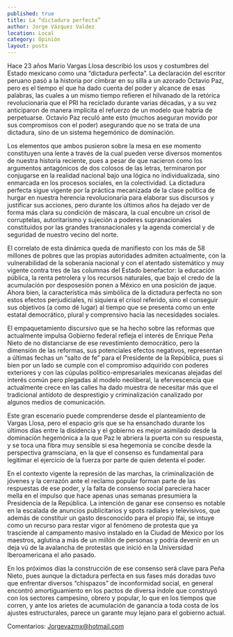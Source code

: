 ```yaml
---
published: true
title: La “dictadura perfecta”
author: Jorge Vázquez Valdez
location: Local
category: Opinión
layout: posts
---
```


Hace 23 años Mario Vargas Llosa describió los usos y costumbres del Estado mexicano como una “dictadura perfecta”. La declaración del escritor peruano pasó a la historia por cimbrar en su silla a un azorado Octavio Paz, pero es el tiempo el que ha dado cuenta del poder y alcance de esas palabras, las cuales a un mismo tiempo refieren el hilvanado de la retórica revolucionaria que el PRI ha reciclado durante varias décadas, y a su vez anticiparon de manera implícita el refuerzo de un modelo que habría de perpetuarse. Octavio Paz reculó ante esto (muchos aseguran movido por sus compromisos con el poder) asegurando que no se trata de una dictadura, sino de un sistema hegemónico de dominación. 

Los elementos que ambos pusieron sobre la mesa en ese momento constituyen una lente a través de la cual pueden verse diversos momentos de nuestra historia reciente, pues a pesar de que nacieron como los argumentos antagónicos de dos colosos de las letras, terminaron por conjugarse en la realidad nacional bajo una lógica no individualizada, sino enmarcada en los procesos sociales, en la colectividad. La dictadura perfecta sigue vigente por la práctica mecanizada de la clase política de hurgar en nuestra herencia revolucionaria para elaborar sus discursos y justificar sus acciones, pero durante los últimos años ha dejado ver de forma más clara su condición de máscara, la cual encubre un crisol de corruptelas, autoritarismo y sujeción a poderes supranacionales constituidos por las grandes transnacionales y la agenda comercial y de seguridad de nuestro vecino del norte.

El correlato de esta dinámica queda de manifiesto con los más de 58 millones de pobres que las propias autoridades admiten actualmente, con la vulnerabilidad de la soberanía nacional y con el atentado sistemático y muy vigente contra tres de las columnas del Estado benefactor: la educación pública, la renta petrolera y los recursos naturales, que bajo el credo de la acumulación por desposesión ponen a México en una posición de jaque. Ahora bien, la característica más simbólica de la dictadura perfecta no son estos efectos perjudiciales, ni siquiera el crisol referido, sino el conseguir sus objetivos (a como dé lugar) al tiempo que se presenta como un ente estatal democrático, plural y comprensivo hacia las necesidades sociales. 

El empaquetamiento discursivo que se ha hecho sobre las reformas que actualmente impulsa Gobierno federal refleja el interés de Enrique Peña Nieto de no distanciarse de ese revestimiento democrático, pero la dimensión de las reformas, sus potenciales efectos negativos, representan a últimas fechas un “salto de fe” para el Presidente de la República, pues si bien por un lado se cumple con el compromiso adquirido con poderes exteriores y con las cúpulas político-empresariales mexicanas alejadas del interés común pero plegadas al modelo neoliberal, la efervescencia que actualmente crece en las calles ha dado muestra de necesitar más que el tradicional antídoto de desprestigio y criminalización canalizado por algunos medios de comunicación. 

Este gran escenario puede comprenderse desde el planteamiento de Vargas Llosa, pero el espacio gris que se ha ensanchado durante los últimos días entre la disidencia y el gobierno es mejor asimilado desde la dominación hegemónica a la que Paz le abriera la puerta con su respuesta, y se toca una fibra muy sensible si esa hegemonía se concibe desde la perspectiva gramsciana, en la que el consenso es fundamental para legitimar el ejercicio de la fuerza por parte de quien detenta el poder. 

En el contexto vigente la represión de las marchas, la criminalización de jóvenes y la cerrazón ante el reclamo popular forman parte de las respuestas de ese poder, y la falta de consenso social pareciera hacer mella en el impulso que hace apenas unas semanas presumiera la Presidencia de la República. La intención de ganar ese consenso es notable en la escalada de anuncios publicitarios y spots radiales y televisivos, que además de constituir un gasto desconocido para el propio Ifai, se intuye como un recurso para restar vigor al fenómeno de protesta que ya trasciende al campamento masivo instalado en la Ciudad de México por los maestros, aglutina a más de un millón de personas y podría devenir en un deja vú de la avalancha de protestas que inició en la Universidad Iberoamericana el año pasado.

En los próximos días la construcción de ese consenso será clave para Peña Nieto, pues aunque la dictadura perfecta en sus fases más doradas tuvo que enfrentar diversos “chispazos” de inconformidad social, en general encontró amortiguamiento en los pactos de diversa índole que construyó con los sectores campesino, obrero y popular, lo que en los tiempos que corren, y ante los arietes de acumulación de ganancia a toda costa de los ajustes estructurales, parece un garante muy lejano para el gobierno actual. 

Comentarios: Jorgevazmx@hotmail.com
